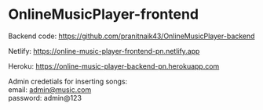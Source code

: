 # OnlineMusicPlayer-frontend


Backend code: https://github.com/pranitnaik43/OnlineMusicPlayer-backend

Netlify: https://online-music-player-frontend-pn.netlify.app

Heroku: https://online-music-player-backend-pn.herokuapp.com

Admin credetials for inserting songs:    \
email: admin@music.com   \
password: admin@123
